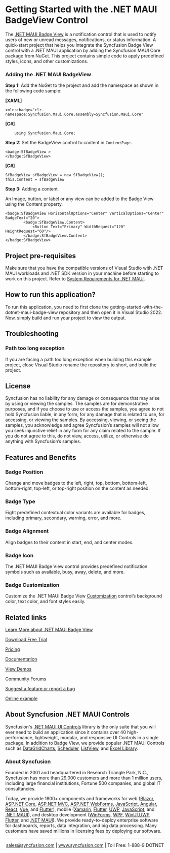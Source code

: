 # Getting Started with the .NET MAUI BadgeView Control
The [.NET MAUI Badge View](https://www.syncfusion.com/maui-controls/maui-badge-view?utm_source=github&utm_medium=listing&utm_campaign=maui-badge-view-github-samples) is a notification control that is used to notify users of new or unread messages, notifications, or status information. A quick-start project that helps you integrate the Syncfusion Badge View control with a .NET MAUI application by adding the Syncfusion MAUI Core package from NuGet. This project contains simple code to apply predefined styles, icons, and other customizations.

### Adding the .NET MAUI BadgeView
**Step 1:** Add the NuGet to the project and add the namespace as shown in the following code sample:

**[XAML]**
```
xmlns:badge="clr-namespace:Syncfusion.Maui.Core;assembly=Syncfusion.Maui.Core"
```
**[C#]**
```
    using Syncfusion.Maui.Core;
```

**Step 2:** Set the BadgeView control to content in `ContentPage.`
```
<badge:SfBadgeView >        
</badge:SfBadgeView>
```
**[C#]**
``` 
SfBadgeView sfBadgeView = new SfBadgeView();
this.Content = sfBadgeView
```

**Step 3:** Adding a content

An Image, button, or label or any view can be added to the Badge View using the Content property.

```
<badge:SfBadgeView HorizontalOptions="Center" VerticalOptions="Center" BadgeText="20">
        <badge:SfBadgeView.Content>
            <Button Text="Primary" WidthRequest="120"  HeightRequest="60"/>
        </badge:SfBadgeView.Content>
</badge:SfBadgeView>
```

## Project pre-requisites

Make sure that you have the compatible versions of Visual Studio with .NET MAUI workloads and .NET SDK version in your machine before starting to work on this project. Refer to [System Requirements for .NET MAUI](https://help.syncfusion.com/maui/system-requirements).

## How to run this application?

To run this application, you need to first clone the getting-started-with-the-dotnet-maui-badge-view repository and then open it in Visual Studio 2022. Now, simply build and run your project to view the output.

## <a name="troubleshooting"></a>Troubleshooting ##
### Path too long exception
If you are facing a path too long exception when building this example project, close Visual Studio rename the repository to short, and build the project.

## License

Syncfusion has no liability for any damage or consequence that may arise by using or viewing the samples. The samples are for demonstrative purposes, and if you choose to use or access the samples, you agree to not hold Syncfusion liable, in any form, for any damage that is related to use, for accessing, or viewing the samples. By accessing, viewing, or seeing the samples, you acknowledge and agree Syncfusion’s samples will not allow you seek injunctive relief in any form for any claim related to the sample. If you do not agree to this, do not view, access, utilize, or otherwise do anything with Syncfusion’s samples.

## Features and Benefits

### Badge Position
Change and move badges to the left, right, top, bottom, bottom-left, bottom-right, top-left, or top-right position on the content as needed.

### Badge Type
Eight predefined contextual color variants are available for badges, including primary, secondary, warning, error, and more.

### Badge Alignment 
Align badges to their content in start, end, and center modes.

### Badge Icon
The .NET MAUI Badge View control provides predefined notification symbols such as available, busy, away, delete, and more.

### Badge Customization
Customize the .NET MAUI Badge View [Customization](https://help.syncfusion.com/maui/badge-view/badge-customization?utm_source=github&utm_medium=listing&utm_campaign=maui-badge-view-github-samples) control’s background color, text color, and font styles easily.

## Related links
[Learn More about .NET MAUI Badge View](https://www.syncfusion.com/maui-controls/maui-badge-view?utm_source=github&utm_medium=listing&utm_campaign=maui-badge-view-github-samples)

[Download Free Trial](https://www.syncfusion.com/downloads/maui?utm_source=github&utm_medium=listing&utm_campaign=maui-badge-view-github-samples)

[Pricing](https://www.syncfusion.com/sales/teamlicense?utm_source=github&utm_medium=listing&utm_campaign=maui-badge-view-github-samples)

[Documentation](https://help.syncfusion.com/maui/badge-view/getting-started?utm_source=github&utm_medium=listing&utm_campaign=maui-badge-view-github-samples)

[View Demos](https://github.com/SyncfusionExamples/getting-started-with-the-dotnet-maui-badge-view-control?utm_source=github&utm_medium=listing&utm_campaign=maui-badge-view-github-samples)

[Community Forums](https://www.syncfusion.com/forums/maui?utm_source=github&utm_medium=listing&utm_campaign=maui-badge-view-github-samples)

[Suggest a feature or report a bug](https://www.syncfusion.com/feedback/maui?utm_source=github&utm_medium=listing&utm_campaign=maui-badge-view-github-samples)

[Online example](https://github.com/syncfusion/maui-demos/tree/master/MAUI/BadgeView/SampleBrowser.Maui.BadgeView/Samples/BadgeView?utm_source=github&utm_medium=listing&utm_campaign=maui-badge-view-github-samples)

## About Syncfusion .NET MAUI Controls

Syncfusion's [.NET MAUI UI Controls](https://www.syncfusion.com/maui-controls?utm_source=github&utm_medium=listing&utm_campaign=maui-badge-view-github-samples) library is the only suite that you will ever need to build an application since it contains over 40 high-performance, lightweight, modular, and responsive UI Controls in a single package. In addition to Badge View, we provide popular .NET MAUI Controls such as [DataGrid](https://www.syncfusion.com/maui-controls/maui-datagrid?utm_source=github&utm_medium=listing&utm_campaign=maui-badge-view-github-samples)[Charts](https://www.syncfusion.com/maui-controls/maui-cartesian-charts?utm_source=github&utm_medium=listing&utm_campaign=maui-badge-view-github-samples), [Scheduler](https://www.syncfusion.com/maui-controls/maui-scheduler?utm_source=github&utm_medium=listing&utm_campaign=maui-badge-view-github-samples), [ListView](https://www.syncfusion.com/maui-controls/maui-listview?utm_source=github&utm_medium=listing&utm_campaign=maui-badge-view-github-samples), and [Excel Library](https://www.syncfusion.com/document-processing/excel-framework/maui?utm_source=github&utm_medium=listing&utm_campaign=maui-badge-view-github-samples).

### About Syncfusion
Founded in 2001 and headquartered in Research Triangle Park, N.C., Syncfusion has more than 29,000 customers and more than 1 million users, including large financial institutions, Fortune 500 companies, and global IT consultancies.

Today, we provide 1800+ components and frameworks for web ([Blazor](https://www.syncfusion.com/blazor-components?utm_source=github&utm_medium=listing&utm_campaign=maui-badge-view-github-samples), [ASP.NET Core](https://www.syncfusion.com/aspnet-core-ui-controls?utm_source=github&utm_medium=listing&utm_campaign=maui-badge-view-github-samples), [ASP.NET MVC](https://www.syncfusion.com/aspnet-mvc-ui-controls?utm_source=github&utm_medium=listing&utm_campaign=maui-badge-view-github-samples), [ASP.NET WebForms](https://www.syncfusion.com/jquery/aspnet-webforms-ui-controls?utm_source=github&utm_medium=listing&utm_campaign=maui-badge-view-github-samples), [JavaScript](https://www.syncfusion.com/javascript-ui-controls?utm_source=github&utm_medium=listing&utm_campaign=maui-badge-view-github-samples), [Angular](https://www.syncfusion.com/angular-components?utm_source=github&utm_medium=listing&utm_campaign=maui-badge-view-github-samples), [React](https://www.syncfusion.com/react-components?utm_source=github&utm_medium=listing&utm_campaign=maui-badge-view-github-samples), [Vue](https://www.syncfusion.com/vue-components?utm_source=github&utm_medium=listing&utm_campaign=maui-badge-view-github-samples), and [Flutter](https://www.syncfusion.com/flutter-widgets?utm_source=github&utm_medium=listing&utm_campaign=maui-badge-view-github-samples)), mobile ([Xamarin](https://www.syncfusion.com/xamarin-ui-controls?utm_source=github&utm_medium=listing&utm_campaign=maui-badge-view-github-samples), [Flutter](https://www.syncfusion.com/flutter-widgets?utm_source=github&utm_medium=listing&utm_campaign=maui-badge-view-github-samples), [UWP](https://www.syncfusion.com/uwp-ui-controls?utm_source=github&utm_medium=listing&utm_campaign=maui-badge-view-github-samples), [JavaScript](https://www.syncfusion.com/javascript-ui-controls?utm_source=github&utm_medium=listing&utm_campaign=maui-badge-view-github-samples), and [.NET MAUI](https://www.syncfusion.com/maui-controls?utm_source=github&utm_medium=listing&utm_campaign=maui-badge-view-github-samples)), and desktop development ([WinForms](https://www.syncfusion.com/winforms-ui-controls?utm_source=github&utm_medium=listing&utm_campaign=maui-badge-view-github-samples), [WPF](https://www.syncfusion.com/wpf-controls?utm_source=github&utm_medium=listing&utm_campaign=maui-badge-view-github-samples), [WinUI](https://www.syncfusion.com/winui-controls?utm_source=github&utm_medium=listing&utm_campaign=maui-badge-view-github-samples),[UWP](https://www.syncfusion.com/uwp-ui-controls?utm_source=github&utm_medium=listing&utm_campaign=maui-badge-view-github-samples), [Flutter](https://www.syncfusion.com/flutter-widgets?utm_source=github&utm_medium=listing&utm_campaign=maui-badge-view-github-samples), and [.NET MAUI](https://www.syncfusion.com/maui-controls?utm_source=github&utm_medium=listing&utm_campaign=maui-badge-view-github-samples)). We provide ready-to-deploy enterprise software for dashboards, reports, data integration, and big data processing. Many customers have saved millions in licensing fees by deploying our software.

<hr style="height:0.3px;border:none;color:lightgrey;background-color:lightgrey;" />

<p align="center">
<a href="mailto:sales@syncfusion.com?Subject=Syncfusion .NET MAUI Badge View - GitHub" target="_top">sales@syncfusion.com</a> | <a href="https://www.syncfusion.com?utm_source=github&utm_medium=listing&utm_campaign=maui-badge-view-github-samples">www.syncfusion.com</a> | Toll Free: 1-888-9 DOTNET <br>
</p>